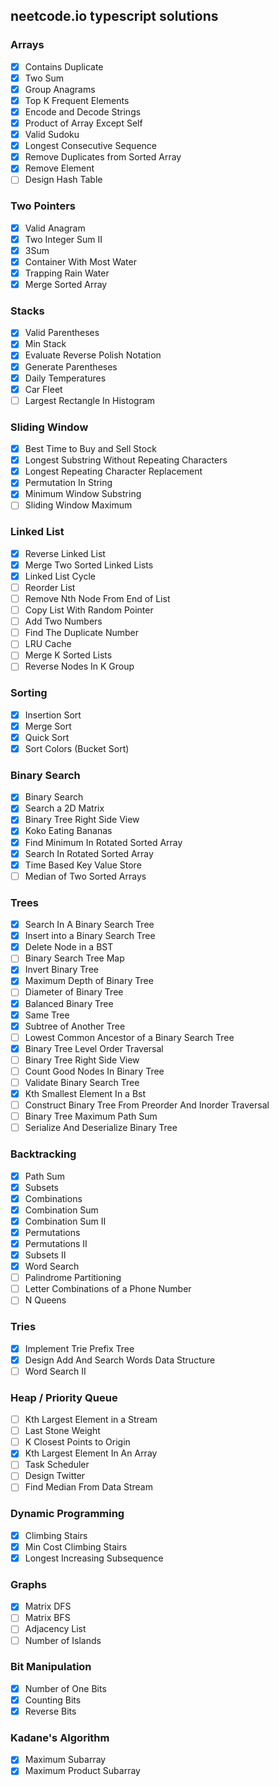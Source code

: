 ## neetcode.io typescript solutions

### Arrays

-   [x] Contains Duplicate
-   [x] Two Sum
-   [x] Group Anagrams
-   [x] Top K Frequent Elements
-   [x] Encode and Decode Strings
-   [x] Product of Array Except Self
-   [x] Valid Sudoku
-   [x] Longest Consecutive Sequence
-   [x] Remove Duplicates from Sorted Array
-   [x] Remove Element
-   [ ] Design Hash Table

### Two Pointers

-   [x] Valid Anagram
-   [x] Two Integer Sum II
-   [x] 3Sum
-   [x] Container With Most Water
-   [x] Trapping Rain Water
-   [x] Merge Sorted Array

### Stacks

-   [x] Valid Parentheses
-   [x] Min Stack
-   [x] Evaluate Reverse Polish Notation
-   [x] Generate Parentheses
-   [x] Daily Temperatures
-   [x] Car Fleet
-   [ ] Largest Rectangle In Histogram

### Sliding Window

-   [x] Best Time to Buy and Sell Stock
-   [x] Longest Substring Without Repeating Characters
-   [x] Longest Repeating Character Replacement
-   [x] Permutation In String
-   [x] Minimum Window Substring
-   [ ] Sliding Window Maximum

### Linked List

-   [x] Reverse Linked List
-   [x] Merge Two Sorted Linked Lists
-   [x] Linked List Cycle
-   [ ] Reorder List
-   [ ] Remove Nth Node From End of List
-   [ ] Copy List With Random Pointer
-   [ ] Add Two Numbers
-   [ ] Find The Duplicate Number
-   [ ] LRU Cache
-   [ ] Merge K Sorted Lists
-   [ ] Reverse Nodes In K Group

### Sorting

-   [x] Insertion Sort
-   [x] Merge Sort
-   [x] Quick Sort
-   [x] Sort Colors (Bucket Sort)

### Binary Search

-   [x] Binary Search
-   [x] Search a 2D Matrix
-   [x] Binary Tree Right Side View
-   [x] Koko Eating Bananas
-   [x] Find Minimum In Rotated Sorted Array
-   [x] Search In Rotated Sorted Array
-   [x] Time Based Key Value Store
-   [ ] Median of Two Sorted Arrays

### Trees

-   [x] Search In A Binary Search Tree
-   [x] Insert into a Binary Search Tree
-   [x] Delete Node in a BST
-   [ ] Binary Search Tree Map
-   [x] Invert Binary Tree
-   [x] Maximum Depth of Binary Tree
-   [ ] Diameter of Binary Tree
-   [x] Balanced Binary Tree
-   [x] Same Tree
-   [x] Subtree of Another Tree
-   [ ] Lowest Common Ancestor of a Binary Search Tree
-   [x] Binary Tree Level Order Traversal
-   [ ] Binary Tree Right Side View
-   [ ] Count Good Nodes In Binary Tree
-   [ ] Validate Binary Search Tree
-   [x] Kth Smallest Element In a Bst
-   [ ] Construct Binary Tree From Preorder And Inorder Traversal
-   [ ] Binary Tree Maximum Path Sum
-   [ ] Serialize And Deserialize Binary Tree

### Backtracking

-   [x] Path Sum
-   [x] Subsets
-   [x] Combinations
-   [x] Combination Sum
-   [x] Combination Sum II
-   [x] Permutations
-   [x] Permutations II
-   [x] Subsets II
-   [x] Word Search
-   [ ] Palindrome Partitioning
-   [ ] Letter Combinations of a Phone Number
-   [ ] N Queens

### Tries

-   [x] Implement Trie Prefix Tree
-   [x] Design Add And Search Words Data Structure
-   [ ] Word Search II

### Heap / Priority Queue

-   [ ] Kth Largest Element in a Stream
-   [ ] Last Stone Weight
-   [ ] K Closest Points to Origin
-   [x] Kth Largest Element In An Array
-   [ ] Task Scheduler
-   [ ] Design Twitter
-   [ ] Find Median From Data Stream

### Dynamic Programming

-   [x] Climbing Stairs
-   [x] Min Cost Climbing Stairs
-   [x] Longest Increasing Subsequence

### Graphs

-   [x] Matrix DFS
-   [ ] Matrix BFS
-   [ ] Adjacency List
-   [ ] Number of Islands

### Bit Manipulation

-   [x] Number of One Bits
-   [x] Counting Bits
-   [x] Reverse Bits

### Kadane's Algorithm

-   [x] Maximum Subarray
-   [x] Maximum Product Subarray
